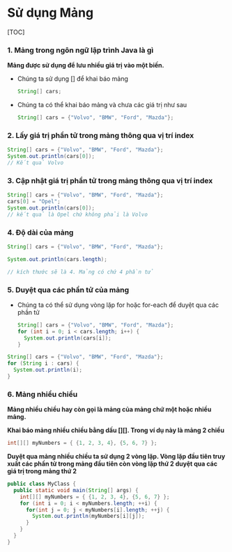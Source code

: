 # Sử dụng Mảng

[TOC]

### 1. Mảng trong ngôn ngữ lập trình Java là gì 

**Mảng được sử dụng để lưu nhiều giá trị vào một biến.**

- Chúng ta sử dụng [] để khai báo mảng

  ```java
  String[] cars;
  ```

- Chúng ta có thể khai báo mảng và chưa các giá trị như sau

  ```java
  String[] cars = {"Volvo", "BMW", "Ford", "Mazda"}; 
  ```

### 2. Lấy giá trị phần tử trong mảng thông qua vị trí index 

```java
String[] cars = {"Volvo", "BMW", "Ford", "Mazda"};
System.out.println(cars[0]);
// Kết quả Volvo
```

### 3. Cập nhật giá trị phần tử trong mảng thông qua vị trí index 

```java
String[] cars = {"Volvo", "BMW", "Ford", "Mazda"};
cars[0] = "Opel";
System.out.println(cars[0]);
// kết quả là Opel chứ không phải là Volvo
```

### 4. Độ dài của mảng 

```java
String[] cars = {"Volvo", "BMW", "Ford", "Mazda"};

System.out.println(cars.length);

// kích thước sẽ là 4. Mảng có chứ 4 phần tử
```

### 5. Duyệt qua các phần tử của mảng 

- Chúng ta có thể sử dụng vòng lặp for hoặc for-each để duyệt qua các phần tử

  ```java
  String[] cars = {"Volvo", "BMW", "Ford", "Mazda"};
  for (int i = 0; i < cars.length; i++) {
    System.out.println(cars[i]);
  }
  ```

```java
String[] cars = {"Volvo", "BMW", "Ford", "Mazda"};
for (String i : cars) {
  System.out.println(i);
}
```

### 6. Mảng nhiều chiều

**Mảng nhiều chiều hay còn gọi là mảng của mảng chứ một hoặc nhiều mảng.**

**Khai báo mảng nhiều chiều bằng dấu [][]. Trong ví dụ này là mảng 2 chiều**

```java
int[][] myNumbers = { {1, 2, 3, 4}, {5, 6, 7} };
```

**Duyệt qua mảng nhiều chiều ta sử dụng 2 vòng lặp. Vòng lặp đầu tiên truy xuất các phần tử trong mảng đầu tiên còn vòng lặp thứ 2 duyệt qua các giá trị trong mảng thứ 2**

```java
public class MyClass {
  public static void main(String[] args) {
    int[][] myNumbers = { {1, 2, 3, 4}, {5, 6, 7} };
    for (int i = 0; i < myNumbers.length; ++i) {
      for(int j = 0; j < myNumbers[i].length; ++j) {
        System.out.println(myNumbers[i][j]);
      }
    }
  }
}
```